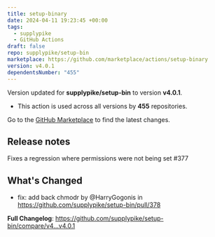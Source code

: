 ```yaml
---
title: setup-binary
date: 2024-04-11 19:23:45 +00:00
tags:
  - supplypike
  - GitHub Actions
draft: false
repo: supplypike/setup-bin
marketplace: https://github.com/marketplace/actions/setup-binary
version: v4.0.1
dependentsNumber: "455"
---
```



Version updated for **supplypike/setup-bin** to version **v4.0.1**.
- This action is used across all versions by **455** repositories.

Go to the [GitHub Marketplace](https://github.com/marketplace/actions/setup-binary) to find the latest changes.

## Release notes

Fixes a regression where permissions were not being set #377 

## What's Changed
* fix: add back chmodr by @HarryGogonis in https://github.com/supplypike/setup-bin/pull/378


**Full Changelog**: https://github.com/supplypike/setup-bin/compare/v4...v4.0.1
